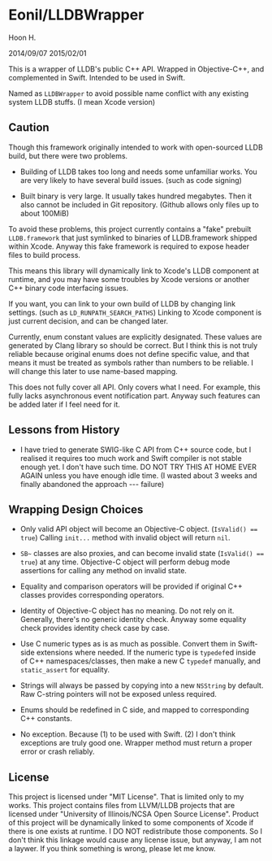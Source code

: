 Eonil/LLDBWrapper
=================
Hoon H.

2014/09/07
2015/02/01




This is a wrapper of LLDB's public C++ API.
Wrapped in Objective-C++, and complemented in Swift. 
Intended to be used in Swift.

Named as `LLDBWrapper` to avoid possible name conflict with any existing system LLDB stuffs.
(I mean Xcode version)



Caution
-------
Though this framework originally intended to work with open-sourced LLDB build, but there were
two problems.

-	Building of LLDB takes too long and needs some unfamiliar works. You are very likely to 
	have several build issues. (such as code signing)

-	Built binary is very large. It usually takes hundred megabytes. Then it also cannot be
	included in Git repository. (Github allows only files up to about 100MiB)

To avoid these problems, this project currently contains a "fake" prebuilt `LLDB.framework` 
that just symlinked to binaries of LLDB.framework shipped within Xcode. Anyway this fake 
framework is required to expose header files to build process.

This means this library will dynamically link to Xcode's LLDB component at runtime, and you 
may have some troubles by Xcode versions or another C++ binary code interfacing issues. 

If you want, you can link to your own build of LLDB by changing link settings. (such as 
`LD_RUNPATH_SEARCH_PATHS`) Linking to Xcode component is just current decision, and can be 
changed later.

Currently, enum constant values are explicitly designated. These values are generated by Clang
library so should be correct. But I think this is not truly reliable because original enums 
does not define specific value, and that means it must be treated as symbols rather than 
numbers to be reliable. I will change this later to use name-based mapping. 

This does not fully cover all API. Only covers what I need.
For example, this fully lacks asynchronous event notification part. Anyway such features
can be added later if I feel need for it.





Lessons from History
--------------------
-	I have tried to generate SWIG-like C API from C++ source code, but I realised it requires 
	too much work and Swift compiler is not stable enough yet. I don't have such time. DO NOT 
	TRY THIS AT HOME EVER AGAIN unless you have enough idle time. (I wasted about 3 weeks and
	finally abandoned the approach --- failure)








Wrapping Design Choices
-----------------------
-	Only valid API object will become an Objective-C object. (`IsValid() == true`) Calling `init...`
	method with invalid object will return `nil`.

-	`SB~` classes are also proxies, and can become invalid state (`IsValid() == true`) at any time.
	Objective-C object will perform debug mode assertions for calling any method on invalid state.

-	Equality and comparison operators will be provided if original C++ classes provides corresponding 
	operators.

-	Identity of Objective-C object has no meaning. Do not rely on it. Generally, there's no generic 
	identity check. Anyway some equality check provides identity check case by case.

-	Use C numeric types as is as much as possible. Convert them in Swift-side extensions where needed.
	If the numeric type is `typedef`ed inside of C++ namespaces/classes, then make a new C `typedef`
	manually, and `static_assert` for equality.

-	Strings will always be passed by copying into a new `NSString` by default. Raw C-string pointers
	will not be exposed unless required.

-	Enums should be redefined in C side, and mapped to corresponding C++ constants.

-	No exception. Because (1) to be used with Swift. (2) I don't think exceptions are truly good one.
	Wrapper method must return a proper error or crash reliably.
	







License
-------
This project is licensed under "MIT License". That is limited only to my works. This project
contains files from LLVM/LLDB projects that are licensed under 
"University of Illinois/NCSA Open Source License". Product of this project will be dynamically
linked to some components of Xcode if there is one exists at runtime. I DO NOT redistribute
those components. So I don't think this linkage would cause any license issue, but anyway, 
I am not a laywer. If you think something is wrong, please let me know.



